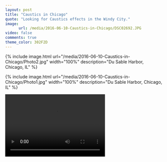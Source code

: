 ```yaml
---
layout: post
title: "Caustics in Chicago"
quote: "Looking for Caustics effects in the Windy City."
image:
      url: /media/2016-06-10-Caustics-in-Chicago/DSC02692.JPG
video: false
comments: true
theme_color: 302F2D
---
```

{% include image.html url="/media/2016-06-10-Caustics-in-Chicago/Photo2.jpg" width="100%" description="Du Sable Harbor, Chicago, IL" %}

{% include image.html url="/media/2016-06-10-Caustics-in-Chicago/Photo1.jpg" width="100%" description="Du Sable Harbor, Chicago, IL" %}


<video src="/media/2016-06-10-Caustics-in-Chicago/VídeoEditado.mp4" width="320" height="200" controls preload></video>
